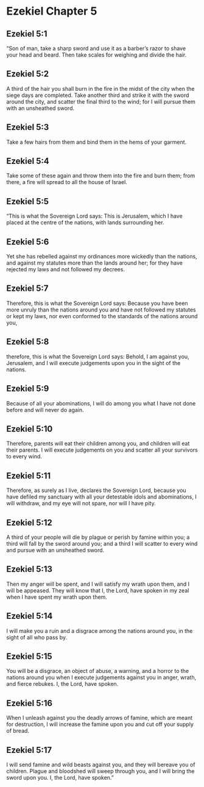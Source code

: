 # Ezekiel Chapter 5

## Ezekiel 5:1
“Son of man, take a sharp sword and use it as a barber’s razor to shave your head and beard. Then take scales for weighing and divide the hair.

## Ezekiel 5:2
A third of the hair you shall burn in the fire in the midst of the city when the siege days are completed. Take another third and strike it with the sword around the city, and scatter the final third to the wind; for I will pursue them with an unsheathed sword.

## Ezekiel 5:3
Take a few hairs from them and bind them in the hems of your garment.

## Ezekiel 5:4
Take some of these again and throw them into the fire and burn them; from there, a fire will spread to all the house of Israel.

## Ezekiel 5:5
“This is what the Sovereign Lord says: This is Jerusalem, which I have placed at the centre of the nations, with lands surrounding her.

## Ezekiel 5:6
Yet she has rebelled against my ordinances more wickedly than the nations, and against my statutes more than the lands around her; for they have rejected my laws and not followed my decrees.

## Ezekiel 5:7
Therefore, this is what the Sovereign Lord says: Because you have been more unruly than the nations around you and have not followed my statutes or kept my laws, nor even conformed to the standards of the nations around you,

## Ezekiel 5:8
therefore, this is what the Sovereign Lord says: Behold, I am against you, Jerusalem, and I will execute judgements upon you in the sight of the nations.

## Ezekiel 5:9
Because of all your abominations, I will do among you what I have not done before and will never do again.

## Ezekiel 5:10
Therefore, parents will eat their children among you, and children will eat their parents. I will execute judgements on you and scatter all your survivors to every wind.

## Ezekiel 5:11
Therefore, as surely as I live, declares the Sovereign Lord, because you have defiled my sanctuary with all your detestable idols and abominations, I will withdraw, and my eye will not spare, nor will I have pity.

## Ezekiel 5:12
A third of your people will die by plague or perish by famine within you; a third will fall by the sword around you; and a third I will scatter to every wind and pursue with an unsheathed sword.

## Ezekiel 5:13
Then my anger will be spent, and I will satisfy my wrath upon them, and I will be appeased. They will know that I, the Lord, have spoken in my zeal when I have spent my wrath upon them.

## Ezekiel 5:14
I will make you a ruin and a disgrace among the nations around you, in the sight of all who pass by.

## Ezekiel 5:15
You will be a disgrace, an object of abuse, a warning, and a horror to the nations around you when I execute judgements against you in anger, wrath, and fierce rebukes. I, the Lord, have spoken.

## Ezekiel 5:16
When I unleash against you the deadly arrows of famine, which are meant for destruction, I will increase the famine upon you and cut off your supply of bread.

## Ezekiel 5:17
I will send famine and wild beasts against you, and they will bereave you of children. Plague and bloodshed will sweep through you, and I will bring the sword upon you. I, the Lord, have spoken.”
